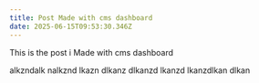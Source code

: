 ```yaml
---
title: Post Made with cms dashboard
date: 2025-06-15T09:53:30.346Z
---
```

This is the post i Made with cms dashboard

alkzndalk nalkznd lkazn dlkanz dlkanzd lkanzd lkanzdlkan dlkan